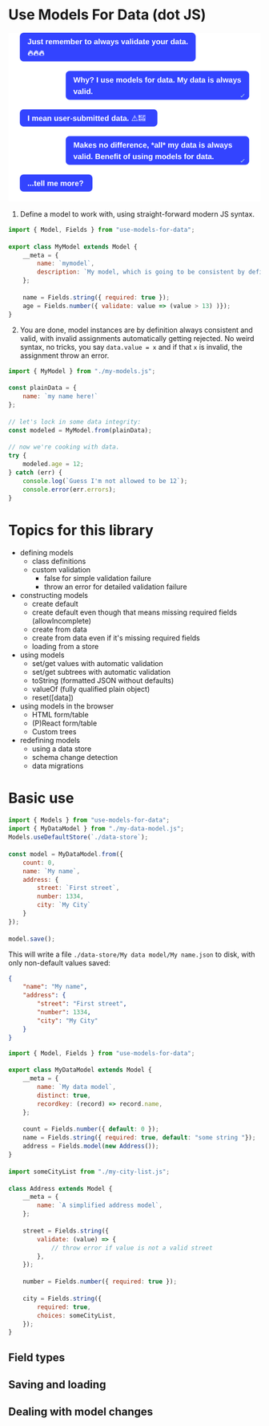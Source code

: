 # Use Models For Data (dot JS)

![A chat about using models for data](chat.svg)

1. Define a model to work with, using straight-forward modern JS syntax.

```js
import { Model, Fields } from "use-models-for-data";

export class MyModel extends Model {
    __meta = {
        name: `mymodel`,
        description: `My model, which is going to be consistent by definition.`,
    };

    name = Fields.string({ required: true });
    age = Fields.number({ validate: value => (value > 13) )});
}
```

2. You are done, model instances are by definition always consistent and valid, with invalid assignments automatically getting rejected. No weird syntax, no tricks, you say `data.value = x` and if that `x` is invalid, the assignment throw an error.

```js
import { MyModel } from "./my-models.js";

const plainData = {
    name: `my name here!`
};

// let's lock in some data integrity:
const modeled = MyModel.from(plainData);

// now we're cooking with data.
try {
    modeled.age = 12;
} catch (err) {
    console.log(`Guess I'm not allowed to be 12`);
    console.error(err.errors);
}
```


# Topics for this library

- defining models
    - class definitions
    - custom validation
        - false for simple validation failure
        - throw an error for detailed validation failure
- constructing models
    - create default
    - create default even though that means missing required fields (allowIncomplete)
    - create from data
    - create from data even if it's missing required fields
    - loading from a store
- using models
    - set/get values with automatic validation
    - set/get subtrees with automatic validation
    - toString (formatted JSON without defaults)
    - valueOf (fully qualified plain object)
    - reset([data])
- using models in the browser
    - HTML form/table
    - (P)React form/table
    - Custom trees
- redefining models
    - using a data store
    - schema change detection
    - data migrations


# Basic use

```js
import { Models } from "use-models-for-data";
import { MyDataModel } from "./my-data-model.js";
Models.useDefaultStore(`./data-store`);

const model = MyDataModel.from({
    count: 0,
    name: `My name`,
    address: {
        street: `First street`,
        number: 1334,
        city: `My City`
    }
});

model.save();
```

This will write a file `./data-store/My data model/My name.json` to disk, with only non-default values saved:

```json
{
    "name": "My name",
    "address": {
        "street": "First street",
        "number": 1334,
        "city": "My City"
    }
}
```


```js
import { Model, Fields } from "use-models-for-data";

export class MyDataModel extends Model {
    __meta = {
        name: `My data model`,
        distinct: true,
        recordkey: (record) => record.name,
    };

    count = Fields.number({ default: 0 });
    name = Fields.string({ required: true, default: "some string "});
    address = Fields.model(new Address());
}

import someCityList from "./my-city-list.js";

class Address extends Model {
    __meta = {
        name: `A simplified address model`,
    };

    street = Fields.string({
        validate: (value) => {
            // throw error if value is not a valid street
        },
    });

    number = Fields.number({ required: true });

    city = Fields.string({
        required: true,
        choices: someCityList,
    });
}
```

## Field types

## Saving and loading

## Dealing with model changes

